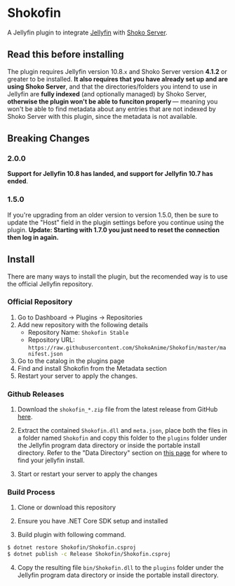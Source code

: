 # Shokofin

A Jellyfin plugin to integrate [Jellyfin](https://jellyfin.org/docs/) with [Shoko Server](https://shokoanime.com/downloads/shoko-server/).

## Read this before installing

The plugin requires Jellyfin version 10.8.`x` and Shoko Server version **4.1.2** or greater to be installed. **It also requires that you have already set up and are using Shoko Server**, and that the directories/folders you intend to use in Jellyfin are **fully indexed** (and optionally managed) by Shoko Server, **otherwise the plugin won't be able to funciton properly** — meaning you won't be able to find metadata about any entries that are not indexed by Shoko Server with this plugin, since the metadata is not available.

## Breaking Changes

### 2.0.0

**Support for Jellyfin 10.8 has landed, and support for Jellyfin 10.7 has ended**.

### 1.5.0

If you're upgrading from an older version to version 1.5.0, then be sure to update the "Host" field in the plugin settings before you continue using the plugin. **Update: Starting with 1.7.0 you just need to reset the connection then log in again.**

## Install

There are many ways to install the plugin, but the recomended way is to use the official Jellyfin repository.

### Official Repository

1. Go to Dashboard -> Plugins -> Repositories
2. Add new repository with the following details
   * Repository Name: `Shokofin Stable`
   * Repository URL: `https://raw.githubusercontent.com/ShokoAnime/Shokofin/master/manifest.json`
3. Go to the catalog in the plugins page
4. Find and install Shokofin from the Metadata section
5. Restart your server to apply the changes.

### Github Releases

1. Download the `shokofin_*.zip` file from the latest release from GitHub [here](https://github.com/ShokoAnime/shokofin/releases/latest).

2. Extract the contained `Shokofin.dll` and `meta.json`, place both the files in a folder named `Shokofin` and copy this folder to the `plugins` folder under the Jellyfin program data directory or inside the portable install directory. Refer to the "Data Directory" section on [this page](https://jellyfin.org/docs/general/administration/configuration.html) for where to find your jellyfin install.

3. Start or restart your server to apply the changes

### Build Process

1. Clone or download this repository

2. Ensure you have .NET Core SDK setup and installed

3. Build plugin with following command.

```sh
$ dotnet restore Shokofin/Shokofin.csproj
$ dotnet publish -c Release Shokofin/Shokofin.csproj
```

4. Copy the resulting file `bin/Shokofin.dll` to the `plugins` folder under the Jellyfin program data directory or inside the portable install directory.
